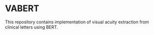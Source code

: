# VABERT

This repository contains implementation of visual acuity extraction from clinical letters using BERT.


